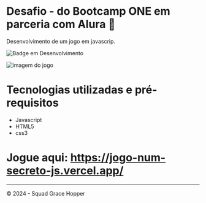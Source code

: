 # Desafio - do Bootcamp ONE em parceria com Alura 🚀 
Desenvolvimento de um jogo em javascrip.

![Badge em Desenvolvimento](http://img.shields.io/static/v1?label=STATUS&message=CONCLUIDO&color=GREEN&style=for-the-badge)

<img src="" alt="imagem do jogo">

# Tecnologias utilizadas e pré-requisitos
* Javascript
* HTML5
* css3

# Jogue aqui: https://jogo-num-secreto-js.vercel.app/

---
© 2024 - Squad Grace Hopper
